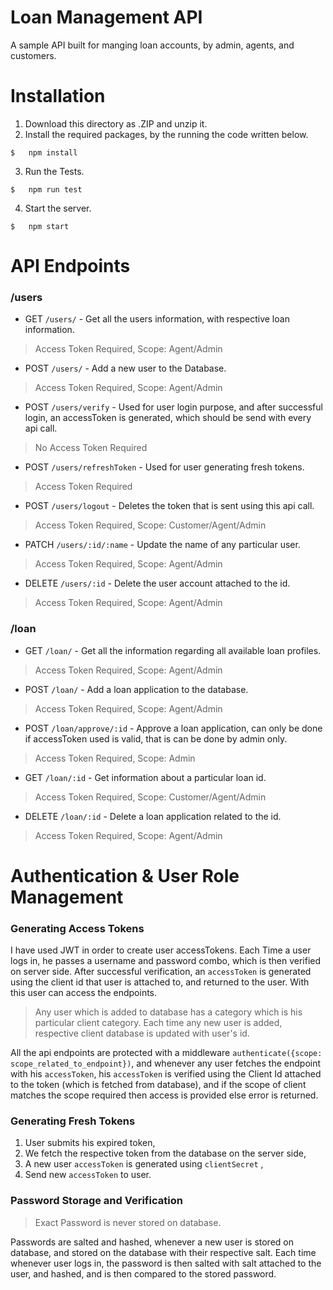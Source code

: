 # Loan Management API
A sample API built for manging loan accounts, by admin, agents, and customers.

# Installation
1. Download this directory as .ZIP and unzip it.
2. Install the required packages, by the running the code written below.
```
$   npm install
```
3. Run the Tests.
```
$   npm run test
```
4. Start the server.
```
$   npm start
```

# API Endpoints

### /users

- GET `/users/` - Get all the users information, with respective loan information.
> Access Token Required, Scope: Agent/Admin

- POST `/users/` - Add a new user to the Database.
> Access Token Required, Scope: Agent/Admin

- POST `/users/verify` - Used for user login purpose, and after successful login, an accessToken is generated, which should be send with every api call.
> No Access Token Required

- POST `/users/refreshToken` - Used for user generating fresh tokens.
> Access Token Required

- POST `/users/logout` - Deletes the token that is sent using this api call.
> Access Token Required, Scope: Customer/Agent/Admin

- PATCH `/users/:id/:name` - Update the name of any particular user.
> Access Token Required, Scope: Agent/Admin

- DELETE `/users/:id` - Delete the user account attached to the id.
> Access Token Required, Scope: Agent/Admin

### /loan

- GET `/loan/` - Get all the information regarding all available loan profiles.
> Access Token Required, Scope: Agent/Admin

- POST `/loan/` - Add a loan application to the database.
> Access Token Required, Scope: Agent/Admin

- POST `/loan/approve/:id` - Approve a loan application, can only be done if accessToken used is valid, that is can be done by admin only.
> Access Token Required, Scope: Admin

- GET `/loan/:id` - Get information about a particular loan id.
> Access Token Required, Scope: Customer/Agent/Admin

- DELETE `/loan/:id` - Delete a loan application related to the id.
> Access Token Required, Scope: Agent/Admin

# Authentication & User Role Management

### Generating Access Tokens

I have used JWT in order to create user accessTokens. Each Time a user logs in, he passes a username and password combo, which is then verified on server side. After successful verification, an `accessToken` is generated using the client id that user is attached to, and returned to the user. With this user can access the endpoints. 

> Any user which is added to database has a category which is his particular client category. Each time any new user is added, respective client database is updated with user's id.

All the api endpoints are protected with a middleware `authenticate({scope: scope_related_to_endpoint})`, and whenever any user fetches the endpoint with his `accessToken`, his `accessToken` is verified using the Client Id attached to the token (which is fetched from database),  and if the scope of client matches the scope required then access is provided else error is returned.

### Generating Fresh Tokens

1. User submits his expired token,
2. We fetch the respective token from the database on the server side,
3. A new user `accessToken` is generated using `clientSecret` , 
4. Send new `accessToken` to user.   

### Password Storage and Verification

> Exact Password is never stored on database.

Passwords are salted and hashed, whenever a new user is stored on database, and stored on the database with their respective salt. Each time whenever user logs in, the password is then salted with salt attached to the user, and hashed, and is then compared to the stored password.

